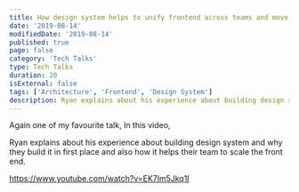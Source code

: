 ```yaml
---
title: How design system helps to unify frontend across teams and move faster
date: '2019-08-14'
modifiedDate: '2019-08-14'
published: true
page: false
category: 'Tech Talks'
type: Tech Talks
duration: 20
isExternal: false
tags: ['Architecture', 'Frontend', 'Design System']
description: Ryan explains about his experience about building design system and why they build it in first place and also how it helps their team to scale the front end.
---
```


Again one of my favourite talk, In this video,

Ryan explains about his experience about building design system and why they build it in first place and also how it helps their team to scale the front end.

https://www.youtube.com/watch?v=EK7lm5Jkq1I
